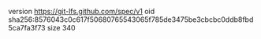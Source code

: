 version https://git-lfs.github.com/spec/v1
oid sha256:8576043c0c617f50680765543065f785de3475be3cbcbc0ddb8fbd5ca7fa3f73
size 340
